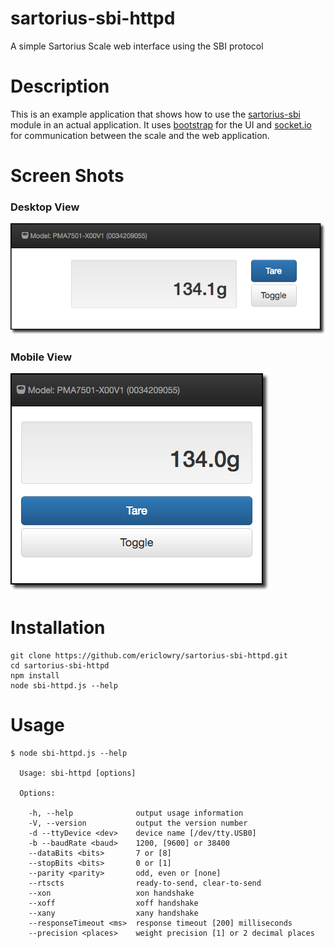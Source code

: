 # sartorius-sbi-httpd
A simple Sartorius Scale web interface using the SBI protocol

# Description
This is an example application that shows how to use the 
[sartorius-sbi](https://github.com/ericlowry/sartorius-sbi)
module in an actual application. It uses 
[bootstrap](https://getbootstrap.com) 
for the UI and 
[socket.io](https://socket.io) 
for communication between the scale and the web application.

# Screen Shots

### Desktop View
![desktop](./public/snap-desktop.png)

### Mobile View
![mobile](./public/snap-mobile.png)

# Installation
```
git clone https://github.com/ericlowry/sartorius-sbi-httpd.git
cd sartorius-sbi-httpd
npm install
node sbi-httpd.js --help
```

# Usage
```
$ node sbi-httpd.js --help

  Usage: sbi-httpd [options]

  Options:

    -h, --help              output usage information
    -V, --version           output the version number
    -d --ttyDevice <dev>    device name [/dev/tty.USB0]
    -b --baudRate <baud>    1200, [9600] or 38400
    --dataBits <bits>       7 or [8]
    --stopBits <bits>       0 or [1]
    --parity <parity>       odd, even or [none]
    --rtscts                ready-to-send, clear-to-send
    --xon                   xon handshake
    --xoff                  xoff handshake
    --xany                  xany handshake
    --responseTimeout <ms>  response timeout [200] milliseconds
    --precision <places>    weight precision [1] or 2 decimal places
```